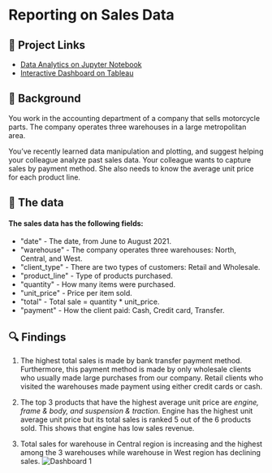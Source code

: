 # Reporting on Sales Data

## 🔗 Project Links
- [Data Analytics on Jupyter Notebook](https://app.datacamp.com/workspace/w/ee3ec299-eec7-4c61-90a5-4b2905878caf)
- [Interactive Dashboard on Tableau](https://public.tableau.com/views/SalesReportofCompanySellingMotorcycleParts/Dashboard1?:language=en-GB&:display_count=n&:origin=viz_share_link)

## 📖 Background
You work in the accounting department of a company that sells motorcycle parts. The company operates three warehouses in a large metropolitan area.

You’ve recently learned data manipulation and plotting, and suggest helping your colleague analyze past sales data. Your colleague wants to capture sales by payment method. She also needs to know the average unit price for each product line.

## 💾 The data

#### The sales data has the following fields:
- "date" - The date, from June to August 2021.
- "warehouse" - The company operates three warehouses: North, Central, and West.
- "client_type" - There are two types of customers: Retail and Wholesale.
- "product_line" - Type of products purchased.
- "quantity" - How many items were purchased.
- "unit_price" - Price per item sold.
- "total" - Total sale = quantity * unit_price.
- "payment" - How the client paid: Cash, Credit card, Transfer.

## 🔍 Findings

1. The highest total sales is made by bank transfer payment method. Furthermore, this payment method is made by only wholesale clients who usually made large purchases from our company. Retail clients who visited the warehouses made payment using either credit cards or cash.

2. The top 3 products that have the highest average unit price are _engine, frame & body, and suspension & traction_. Engine has the highest unit average unit price but its total sales is ranked 5 out of the 6 products sold. This shows that engine has low sales revenue.

3. Total sales for warehouse in Central region is increasing and the highest among the 3 warehouses while warehouse in West region has declining sales.
![Dashboard 1](https://github.com/yirongNg/Data-Viz-on-Sales-Report-of-Motorcycle-Parts-Company/assets/132359604/f109d214-bbd9-43b0-9e5a-6f9f10f41e0d)
